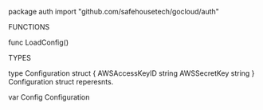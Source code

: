 package auth
    import "github.com/safehousetech/gocloud/auth"


FUNCTIONS

func LoadConfig()

TYPES

type Configuration struct {
    AWSAccessKeyID string
    AWSSecretKey   string
}
    Configuration struct reperesnts.

var Config Configuration
